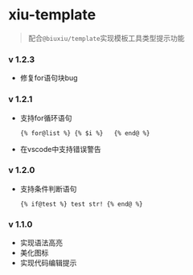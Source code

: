 # xiu-template

> 配合`@biuxiu/template`实现模板工具类型提示功能

### v 1.2.3
- 修复for语句块bug

### v 1.2.1
- 支持for循环语句
  ```btpl
  {% for@list %} {% $i %}	{% end@ %}
  ```
- 在vscode中支持错误警告

### v 1.2.0
- 支持条件判断语句
  ```btpl
  {% if@test %} test str! {% end@ %}
  ```

### v 1.1.0
- 实现语法高亮
- 美化图标
- 实现代码编辑提示